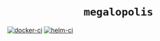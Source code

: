<h1 align="center"><code>megalopolis</code></h1>

[![docker-ci](https://github.com/hckops/megalopolis/actions/workflows/docker-ci.yml/badge.svg)](https://github.com/hckops/megalopolis/actions/workflows/docker-ci.yml)
[![helm-ci](https://github.com/hckops/megalopolis/actions/workflows/helm-ci.yml/badge.svg)](https://github.com/hckops/megalopolis/actions/workflows/helm-ci.yml)
